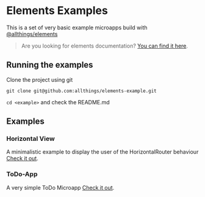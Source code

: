 # Elements Examples

This is a set of very basic example microapps build with [@allthings/elements](https://github.com/allthings/elements)

> Are you looking for elements documentation? [You can find it here](https://developers.allthings.me/elements/).

## Running the examples

Clone the project using git

`git clone git@github.com:allthings/elements-example.git`

`cd <example>` and check the README.md

## Examples

### Horizontal View
A minimalistic example to display the user of the HorizontalRouter behaviour
[Check it out](horizontal-view/).

### ToDo-App
A very simple ToDo Microapp
[Check it out](todo-app/).
